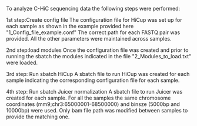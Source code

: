 To analyze C-HiC sequencing data the following steps were performed:

1st step:Create config file
The configuration file for HiCup was set up for each sample as shown in the example provided here "1_Config_file_example.conf" 
The correct path for each FASTQ pair was provided. All the other parameters were maintained across samples. 

2nd step:load modules
Once the configuration file was created and prior to running the sbatch the modules indicated in the file "2_Modules_to_load.txt" were loaded.

3rd step: Run sbatch HiCup
A sbatch file to run HiCup was created for each sample indicating the corresponding configuration file for each sample.

4th step: Run sbatch Juicer normalization
A sbatch file to run Juicer was created for each sample. 
For all the samples the same chromosome coordinates (mm9;chr3:65000001-68500000) and binsze (5000bp and 10000bp) were used.
Only bam file path was modified between samples to provide the matching one.



